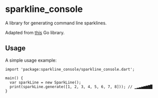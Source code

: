 # sparkline_console

A library for generating command line sparklines.

Adapted from [this](https://github.com/joliv/spark) Go library.

## Usage

A simple usage example:

    import 'package:sparkline_console/sparkline_console.dart';

    main() {
      var sparkLine = new SparkLine();
      print(sparkLine.generate([1, 2, 3, 4, 5, 6, 7, 8])); // ▁▂▃▄▅▆▇█
    }
